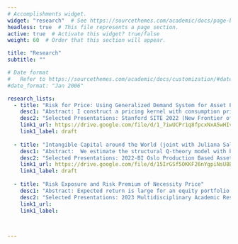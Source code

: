 ```yaml
---
# Accomplishments widget.
widget: "research"  # See https://sourcethemes.com/academic/docs/page-builder/
headless: true  # This file represents a page section.
active: true  # Activate this widget? true/false
weight: 60  # Order that this section will appear.

title: "Research"
subtitle: ""

# Date format
#   Refer to https://sourcethemes.com/academic/docs/customization/#date-format
#date_format: "Jan 2006"

research_lists:
  - title: "Risk for Price: Using Generalized Demand System for Asset Pricing"
    desc1: "Abstract: I construct a pricing kernel with consumption prices and expenditure by decomposing consumer's marginal utility. This pricing kernel explains variation of expected returns across equity portfolios. Consumption-CAPM works when detailed prices are included. "
    desc2: "Selected Presentations: Stanford SITE 2022 (New Frontier of Asset Pricing), 3rd Frontiers of Factor Investing Conference – Poster Session, 19th Chinese Finance Annual Meeting (CFAM); 62nd Annual Southwestern Finance Association (SWFA) Conference, 2023 CFRI&CIRF Joint Conference, Antai College, Shanghai Jiao Tong University, Cheung Kong GSB, Shanghai University of Finance and Economics, Shanghai Advanced Institute of Finance, 2024 Asia Meeting of the Econometric Society, 2024 Five Star Workshop in Finance, 2024 European Winter Meeting of the Econometric Society, 2025 AFFECT workshop"
    link1_url: https://drive.google.com/file/d/1_7iwUCPr1q8fpcxNxA5wHIvSGANQy5hZ/view?usp=sharing 
    link1_label: draft
       
  - title: "Intangible Capital around the World (joint with Juliana Salomao, Frederico Belo, Maria Ana Vitorino)"
    desc1: "Abstract:  We estimate the structural Q-theory model with both physical capital and intangible capital in each major equity market. The contribution of intangible capital to the firm’s market value is large across markets. Geographical variation of intangible capital adjustment cost is larger than that of physical capital. "
    desc2: "Selected Presentations: 2022-BI Oslo Production Based Asset Pricing Workshop – Oslo (Coauthor Presentation), SED 2023, Cartagena, Colombia (Coauthor Presentation), 2023 Annual Meeting of the Central Bank Research Association (CEBRA), 2023 Summer Institute of Finance (SIF) Conference, SAIF, Shanghai Jiao Tong University, UIUC (Gies, Coauthor Presentation), University of Houston (econ, Coauthor Presentation), 2024 FMA European Conference (Presentation & Discussion), 2024 China International Conference in Finance, 2024 Econometric Society European Meetings, 2024 NFA Annual Conference, Boston University (Questrom, Coauthor Presentation), Adam Smith Workshop Spring 2025 (Coauthor Presentation)"
    link1_url: https://drive.google.com/file/d/15IrGSf5OKKF26nYgpiNsU8BkId9JXBmn/view?usp=sharing
    link1_label: draft
       
  - title: "Risk Exposure and Risk Premium of Necessity Price"
    desc1: "Abstract: Expected return is large for an equity portfolio where cash flow has strong negative correlation to price of necessity goods. This paper uses a quantitative model to explain the propagation of capital-augmenting productivity shock in consumption price and labor share in a multi-sector economy with limited stock market participation. "
    desc2: "Selected Presentations: 2023 Multidisciplinary Academic Research Summit (MARS), Carlson School of Management, University of Minnesota, 2023 Minnesota Family and Friends Conference, Carlson School of Management, University of Minnesota"
    link1_url: 
    link1_label:
       


---
```

